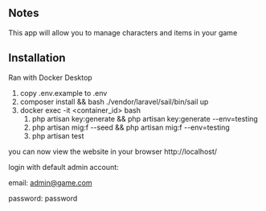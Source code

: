 ## Notes

This app will allow you to manage characters and items in your game

## Installation

Ran with Docker Desktop

1. copy .env.example to .env
2. composer install && bash ./vendor/laravel/sail/bin/sail up
3. docker exec -it <container_id> bash
   1. php artisan key:generate && php artisan key:generate --env=testing
   2. php artisan mig:f --seed && php artisan mig:f --env=testing
   3. php artisan test


you can now view the website in your browser http://localhost/

login with default admin account:

email: admin@game.com

password: password
